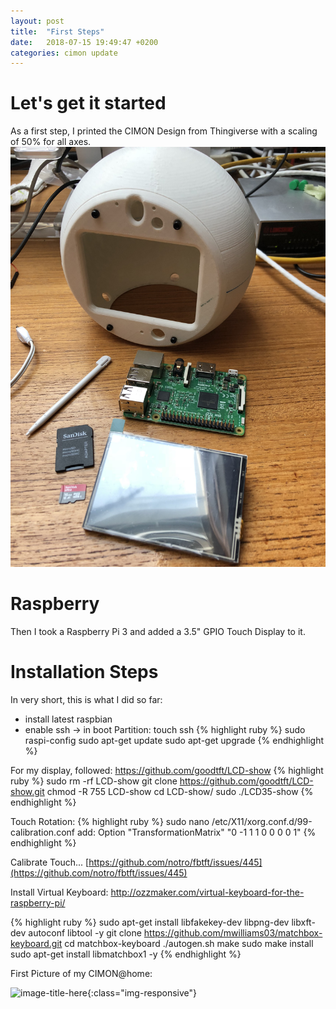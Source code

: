 ```yaml
---
layout: post
title:  "First Steps"
date:   2018-07-15 19:49:47 +0200
categories: cimon update
---
```


# Let's get it started
As a first step, I printed the CIMON Design from Thingiverse with a scaling of 50% for all axes.
![This is the first picture](./IMG_4700.JPG)

# Raspberry
Then I took a Raspberry Pi 3 and added a 3.5" GPIO Touch Display to it.

# Installation Steps
In very short, this is what I did so far:
- install latest raspbian
- enable ssh -> in boot Partition: touch ssh
{% highlight ruby %}
sudo raspi-config
sudo apt-get update
sudo apt-get upgrade
{% endhighlight %}

For my display, followed: https://github.com/goodtft/LCD-show
{% highlight ruby %}
sudo rm -rf LCD-show
git clone https://github.com/goodtft/LCD-show.git
chmod -R 755 LCD-show
cd LCD-show/
sudo ./LCD35-show
{% endhighlight %}

Touch Rotation:
{% highlight ruby %}
sudo nano /etc/X11/xorg.conf.d/99-calibration.conf
add: Option "TransformationMatrix" "0 -1 1 1 0 0 0 0 1"
{% endhighlight %}

Calibrate Touch...
	[https://github.com/notro/fbtft/issues/445](https://github.com/notro/fbtft/issues/445)

Install Virtual Keyboard:
	http://ozzmaker.com/virtual-keyboard-for-the-raspberry-pi/

{% highlight ruby %}
sudo apt-get install libfakekey-dev libpng-dev libxft-dev autoconf libtool -y
git clone https://github.com/mwilliams03/matchbox-keyboard.git
cd matchbox-keyboard
./autogen.sh
make
sudo make install
sudo apt-get install libmatchbox1 -y
{% endhighlight %}

First Picture of my CIMON@home:

![image-title-here](/cimonathome/assets/IMG_4700.JPG){:class="img-responsive"}
